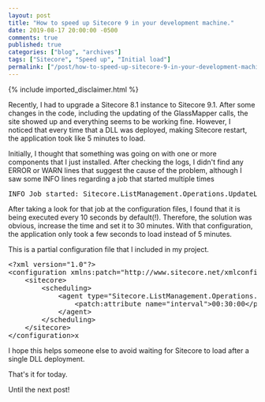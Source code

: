 ```yaml
---
layout: post
title: "How to speed up Sitecore 9 in your development machine."
date: 2019-08-17 20:00:00 -0500
comments: true
published: true
categories: ["blog", "archives"]
tags: ["Sitecore", "Speed up", "Initial load"]
permalink: ["/post/how-to-speed-up-sitecore-9-in-your-development-machine"]
---
```

<!-- more -->
{% include imported_disclaimer.html %}
<p>Recently, I had to upgrade a Sitecore 8.1 instance to Sitecore 9.1. After some changes in the code, including the updating of the GlassMapper calls, the site showed up and everything seems to be working fine.&nbsp;However, I noticed that every time that a DLL was deployed, making Sitecore restart, the application took like 5 minutes to load.</p>
<p>Initially, I thought that something was going on with one or more components that I just installed. After checking the logs, I didn't find any ERROR or WARN lines that suggest the cause of the problem, although I saw some INFO lines regarding a job that started multiple times</p>
<pre class="brush:html;auto-links:false;toolbar:false">INFO Job started: Sitecore.ListManagement.Operations.UpdateListOperationsAgent</pre>
<p>After taking a look for that job at the configuration files, I found that&nbsp;it is being executed every 10 seconds by default(!). Therefore, the solution was obvious, increase the time and set it to 30 minutes. With that configuration, the application only took a few seconds to load instead of 5 minutes.</p>
<p>This is a partial configuration file that I included in my project.</p>
<pre class="brush:xml;auto-links:false;toolbar:false" contenteditable="false">&lt;?xml version="1.0"?&gt;
&lt;configuration xmlns:patch="http://www.sitecore.net/xmlconfig/" xmlns:role="http://www.sitecore.net/xmlconfig/role/"&gt;
    &lt;sitecore&gt;
        &lt;scheduling&gt;
            &lt;agent type="Sitecore.ListManagement.Operations.UpdateListOperationsAgent, Sitecore.ListManagement"&gt;
                &lt;patch:attribute name="interval"&gt;00:30:00&lt;/patch:attribute&gt;
            &lt;/agent&gt;
        &lt;/scheduling&gt;
    &lt;/sitecore&gt;
&lt;/configuration&gt;x</pre>
<p>I hope this helps someone else to avoid waiting for Sitecore to load after a single DLL deployment.</p>
<p>That's it for today.</p>
<p>Until the next post!</p>
<p>&nbsp;</p>
